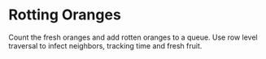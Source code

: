 # Rotting Oranges
Count the fresh oranges and add rotten oranges to a queue. Use row level traversal to infect neighbors, tracking time and fresh fruit.